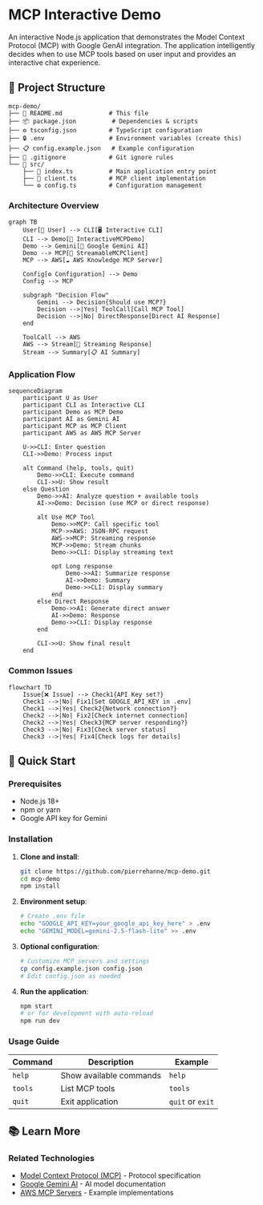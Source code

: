 # MCP Interactive Demo

An interactive Node.js application that demonstrates the Model Context Protocol (MCP) with Google GenAI integration. The application intelligently decides when to use MCP tools based on user input and provides an interactive chat experience.

## 📁 Project Structure

```
mcp-demo/
├── 📄 README.md             # This file
├── 📦 package.json          # Dependencies & scripts
├── ⚙️ tsconfig.json         # TypeScript configuration
├── 🔒 .env                  # Environment variables (create this)
├── 📋 config.example.json   # Example configuration
├── 🚫 .gitignore            # Git ignore rules
└── 📂 src/
    ├── 🎯 index.ts          # Main application entry point
    ├── 🔧 client.ts         # MCP client implementation
    └── ⚙️ config.ts         # Configuration management
```

### Architecture Overview

```mermaid
graph TB
    User[👤 User] --> CLI[🖥️ Interactive CLI]
    CLI --> Demo[🤖 InteractiveMCPDemo]
    Demo --> Gemini[🧠 Google Gemini AI]
    Demo --> MCP[🔧 StreamableMCPClient]
    MCP --> AWS[☁️ AWS Knowledge MCP Server]
    
    Config[⚙️ Configuration] --> Demo
    Config --> MCP
    
    subgraph "Decision Flow"
        Gemini --> Decision{Should use MCP?}
        Decision -->|Yes| ToolCall[Call MCP Tool]
        Decision -->|No| DirectResponse[Direct AI Response]
    end
    
    ToolCall --> AWS
    AWS --> Stream[📡 Streaming Response]
    Stream --> Summary[📋 AI Summary]
```

### Application Flow

```mermaid
sequenceDiagram
    participant U as User
    participant CLI as Interactive CLI
    participant Demo as MCP Demo
    participant AI as Gemini AI
    participant MCP as MCP Client
    participant AWS as AWS MCP Server

    U->>CLI: Enter question
    CLI->>Demo: Process input
    
    alt Command (help, tools, quit)
        Demo->>CLI: Execute command
        CLI->>U: Show result
    else Question
        Demo->>AI: Analyze question + available tools
        AI->>Demo: Decision (use MCP or direct response)
        
        alt Use MCP Tool
            Demo->>MCP: Call specific tool
            MCP->>AWS: JSON-RPC request
            AWS->>MCP: Streaming response
            MCP->>Demo: Stream chunks
            Demo->>CLI: Display streaming text
            
            opt Long response
                Demo->>AI: Summarize response
                AI->>Demo: Summary
                Demo->>CLI: Display summary
            end
        else Direct Response
            Demo->>AI: Generate direct answer
            AI->>Demo: Response
            Demo->>CLI: Display response
        end
        
        CLI->>U: Show final result
    end
```

### Common Issues

```mermaid
flowchart TD
    Issue[❌ Issue] --> Check1{API Key set?}
    Check1 -->|No| Fix1[Set GOOGLE_API_KEY in .env]
    Check1 -->|Yes| Check2{Network connection?}
    Check2 -->|No| Fix2[Check internet connection]
    Check2 -->|Yes| Check3{MCP server responding?}
    Check3 -->|No| Fix3[Check server status]
    Check3 -->|Yes| Fix4[Check logs for details]
```

## 🚀 Quick Start

### Prerequisites
- Node.js 18+ 
- npm or yarn
- Google API key for Gemini

### Installation

1. **Clone and install**:
   ```bash
   git clone https://github.com/pierrehanne/mcp-demo.git
   cd mcp-demo
   npm install
   ```

2. **Environment setup**:
   ```bash
   # Create .env file
   echo "GOOGLE_API_KEY=your_google_api_key_here" > .env
   echo "GEMINI_MODEL=gemini-2.5-flash-lite" >> .env
   ```

3. **Optional configuration**:
   ```bash
   # Customize MCP servers and settings
   cp config.example.json config.json
   # Edit config.json as needed
   ```

4. **Run the application**:
   ```bash
   npm start
   # or for development with auto-reload
   npm run dev
   ```

### Usage Guide

| Command | Description | Example |
|---------|-------------|---------|
| `help` | Show available commands | `help` |
| `tools` | List MCP tools | `tools` |
| `quit` | Exit application | `quit` or `exit` |

## 📚 Learn More

### Related Technologies
- [Model Context Protocol (MCP)](https://modelcontextprotocol.io/) - Protocol specification
- [Google Gemini AI](https://ai.google.dev/) - AI model documentation
- [AWS MCP Servers](https://github.com/aws-samples/mcp-server-examples) - Example implementations
